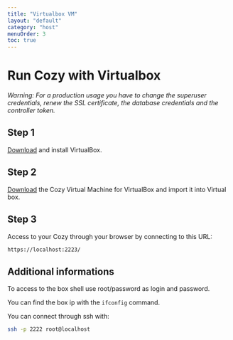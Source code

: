 ```yaml
---
title: "Virtualbox VM"
layout: "default"
category: "host"
menuOrder: 3
toc: true
---
```


# Run Cozy with Virtualbox

*Warning: For a production usage you have to change the superuser credentials,
renew the SSL certificate, the database credentials and the controller token.*

## Step 1

[Download](https://www.virtualbox.org/wiki/Downloads) and install VirtualBox.

## Step 2

[Download](http://files.cozycloud.cc/cozycloud-virtualimage.zip) the Cozy
Virtual Machine for VirtualBox and import it into Virtual box.

## Step 3

Access to your Cozy through your browser by connecting to this URL:

```bash
https://localhost:2223/
```

## Additional informations

To access to the box shell use root/password as login and password.

You can find the box ip with the `ifconfig` command.

You can connect through ssh with:

```bash
ssh -p 2222 root@localhost
```
